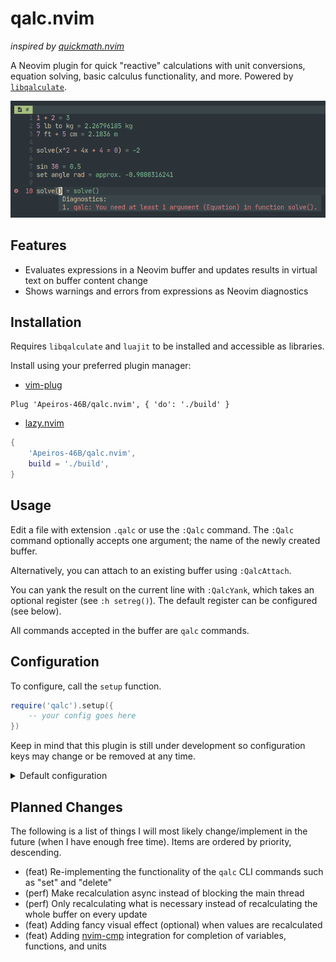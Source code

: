 # qalc.nvim

*inspired by [quickmath.nvim](https://github.com/jbyuki/quickmath.nvim)*

A Neovim plugin for quick "reactive" calculations with unit conversions, equation solving, basic calculus functionality, and more. Powered by [`libqalculate`](https://github.com/Qalculate/libqalculate).

![screenshot](assets/screenshot.png)

## Features

- Evaluates expressions in a Neovim buffer and updates results in virtual text on buffer content change
- Shows warnings and errors from expressions as Neovim diagnostics

## Installation

Requires `libqalculate` and `luajit` to be installed and accessible as libraries.

Install using your preferred plugin manager:

- [vim-plug](https://github.com/junegunn/vim-plug)
```vim
Plug 'Apeiros-46B/qalc.nvim', { 'do': './build' }
```

- [lazy.nvim](https://github.com/folke/lazy.nvim)
```lua
{
    'Apeiros-46B/qalc.nvim',
    build = './build',
}
```

## Usage

Edit a file with extension `.qalc` or use the `:Qalc` command.
The `:Qalc` command optionally accepts one argument; the name of the newly created buffer.

Alternatively, you can attach to an existing buffer using `:QalcAttach`.

You can yank the result on the current line with `:QalcYank`, which takes an optional register (see `:h setreg()`). The default register can be configured (see below).

All commands accepted in the buffer are `qalc` commands.

## Configuration

To configure, call the `setup` function.

```lua
require('qalc').setup({
    -- your config goes here
})
```

Keep in mind that this plugin is still under development so configuration keys may change or be removed at any time.

<details>
  <summary>Default configuration</summary>

  TODO: update this section when configuration is finalized

  ```lua
  local config = {
      -- extra command arguments for Qalculate
      -- do NOT use the option `-t`/`--terse`; it will break the plugin
      -- example: { '--set', 'angle deg' } to use degrees as the default angle unit
      cmd_args = {}, -- table

      -- default name of a newly opened buffer
      -- set to '' to open an unnamed buffer
      bufname = '', -- string

      -- the plugin will set all attached buffers to have this filetype
      -- set to '' to disable setting the filetype
      -- the default is provided for basic syntax highlighting
      set_ft = 'config', -- string

      -- file extension to automatically attach qalc to
      -- set to '' to disable automatic attaching
      attach_extension = '*.qalc', -- string

      -- default register to yank results to
      -- default register = '@'
      -- clipboard        = '+'
      -- X11 selection    = '*'
      -- other registers not listed are also supported
      -- see `:h setreg()`
      yank_default_register = '@', -- string

      -- sign shown before result
      sign = '=', -- string

      -- whether or not to show a sign before the result
      show_sign = true, -- boolean

      -- whether or not to right align virtual text
      right_align = false, -- boolean

      -- highlight groups
      highlights = {
          sign     = '@conceal', -- sign before result
          result   = '@string',  -- result in virtual text
      },

      -- diagnostic options
      -- set to nil to respect the options in your neovim configuration
      -- (see `:h vim.diagnostic.config()`)
      diagnostics = { -- table?
          underline = true,
          virtual_text = false,
          signs = true,
          update_in_insert = true,
          severity_sort = true,
      }
  }
  ```
</details>

## Planned Changes

The following is a list of things I will most likely change/implement in the future (when I have enough free time). Items are ordered by priority, descending.

- (feat) Re-implementing the functionality of the `qalc` CLI commands such as "set" and "delete"
- (perf) Make recalculation async instead of blocking the main thread
- (perf) Only recalculating what is necessary instead of recalculating the whole buffer on every update
- (feat) Adding fancy visual effect (optional) when values are recalculated
- (feat) Adding [nvim-cmp](https://github.com/hrsh7th/nvim-cmp) integration for completion of variables, functions, and units
